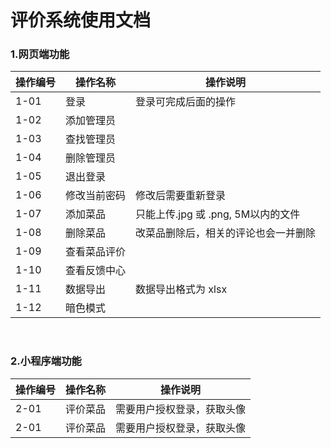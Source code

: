 
# 评价系统使用文档


### 1.网页端功能
|  操作编号 | 操作名称  | 操作说明 |
| ------------ | ------------ | ------------ |
| 1-01  | 登录  | 登录可完成后面的操作 |
| 1-02  | 添加管理员  |  |
| 1-03  | 查找管理员  |  |
| 1-04  | 删除管理员  |  |
| 1-05  | 退出登录  |  |
| 1-06  | 修改当前密码  | 修改后需要重新登录 |
| 1-07  | 添加菜品  | 只能上传.jpg 或 .png, 5M以内的文件 |
| 1-08  | 删除菜品  | 改菜品删除后，相关的评论也会一并删除 |
| 1-09  | 查看菜品评价  |  |
| 1-10  | 查看反馈中心  |  |
| 1-11  | 数据导出  | 数据导出格式为 xlsx |
| 1-12  | 暗色模式  |  |

<br/>

### 2.小程序端功能
|  操作编号 | 操作名称  | 操作说明 |
| ------------ | ------------ | ------------ |
| 2-01 | 评价菜品| 需要用户授权登录，获取头像 |
| 2-01 | 评价菜品| 需要用户授权登录，获取头像 |

<!--stackedit_data:
eyJoaXN0b3J5IjpbNDQwNzYxODI0LDE3ODI5MzA4OTJdfQ==
-->